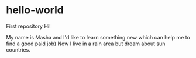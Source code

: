 # hello-world
First repository
Hi!

My name is Masha and I'd like to learn something new which can help me to find a good paid job)
Now I live in a rain area but dream about sun countries.
